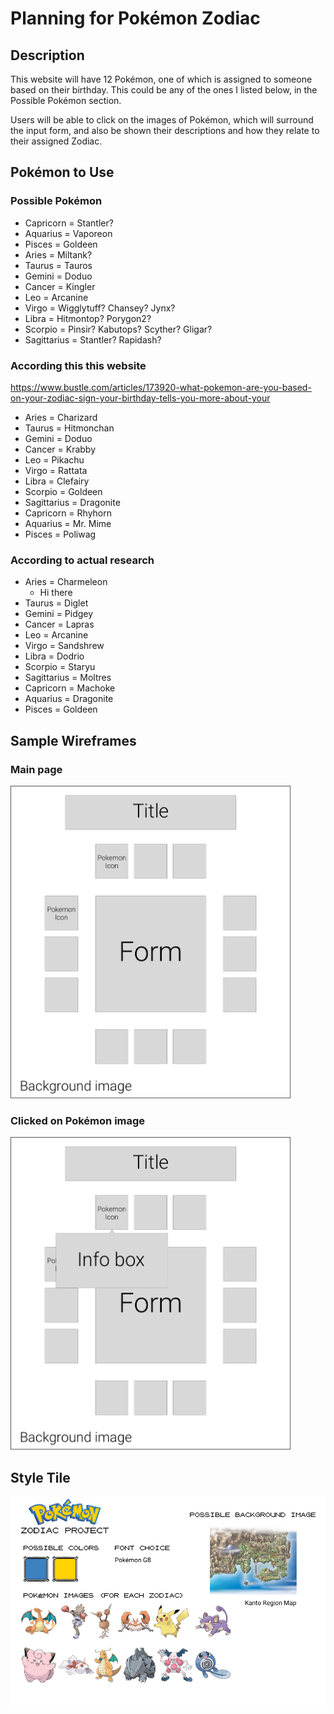 # Planning for Pokémon Zodiac

## Description

This website will have 12 Pokémon, one of which is assigned to someone based on their birthday. This could be any of the ones I listed below, in the Possible Pokémon section.

Users will be able to click on the images of Pokémon, which will surround the input form, and also be shown their descriptions and how they relate to their assigned Zodiac.

## Pokémon to Use

### Possible Pokémon
- Capricorn = Stantler?
- Aquarius = Vaporeon
- Pisces = Goldeen
- Aries = Miltank?
- Taurus = Tauros
- Gemini = Doduo
- Cancer = Kingler
- Leo = Arcanine
- Virgo = Wigglytuff? Chansey? Jynx?
- Libra = Hitmontop? Porygon2?
- Scorpio = Pinsir? Kabutops? Scyther? Gligar?
- Sagittarius = Stantler? Rapidash?

### According this this website

https://www.bustle.com/articles/173920-what-pokemon-are-you-based-on-your-zodiac-sign-your-birthday-tells-you-more-about-your

- Aries = Charizard
- Taurus = Hitmonchan
- Gemini = Doduo
- Cancer = Krabby
- Leo = Pikachu
- Virgo = Rattata
- Libra = Clefairy
- Scorpio = Goldeen
- Sagittarius = Dragonite
- Capricorn = Rhyhorn
- Aquarius = Mr. Mime
- Pisces = Poliwag

### According to actual research

- Aries = Charmeleon
    - Hi there
- Taurus = Diglet
- Gemini = Pidgey
- Cancer = Lapras
- Leo = Arcanine
- Virgo = Sandshrew
- Libra = Dodrio
- Scorpio = Staryu
- Sagittarius = Moltres
- Capricorn = Machoke
- Aquarius = Dragonite
- Pisces = Goldeen

## Sample Wireframes

### Main page
<img src="wireframe1.png" height="500">

### Clicked on Pokémon image
<img src="wireframe2.png" height="500">

## Style Tile

!["Style Tile"](styletile.png)
